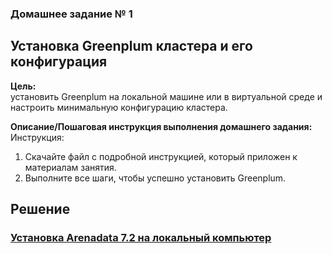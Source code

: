 ### Домашнее задание № 1 ###  

## Установка Greenplum кластера и его конфигурация ##  

**Цель:**  
установить Greenplum на локальной машине или в виртуальной среде и настроить минимальную конфигурацию кластера.  


**Описание/Пошаговая инструкция выполнения домашнего задания:**  
Инструкция:  
1. Скачайте файл с подробной инструкцией, который приложен к материалам занятия.  
2. Выполните все шаги, чтобы успешно установить Greenplum.  

## Решение ##
### [Установка Arenadata 7.2 на локальный компьютер](InstallArenadata7.2.md) ###
